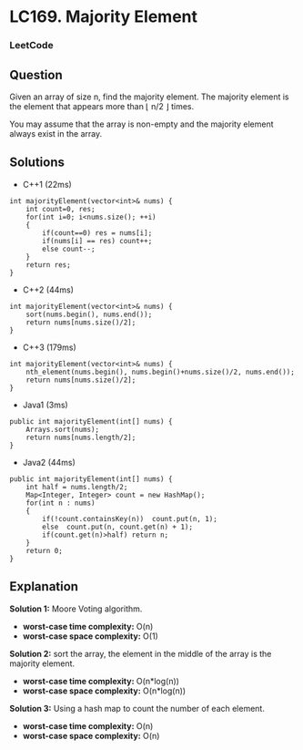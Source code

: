 # LC169. Majority Element

### LeetCode

## Question

Given an array of size n, find the majority element. The majority element is the element that appears more than ⌊ n/2 ⌋ times.

You may assume that the array is non-empty and the majority element always exist in the array.

## Solutions

* C++1 (22ms)
```
int majorityElement(vector<int>& nums) {
    int count=0, res;
    for(int i=0; i<nums.size(); ++i)
    {
        if(count==0) res = nums[i];
        if(nums[i] == res) count++;
        else count--;
    }
    return res;
}
```

* C++2 (44ms)
```
int majorityElement(vector<int>& nums) {
    sort(nums.begin(), nums.end());
    return nums[nums.size()/2];
}
```

* C++3 (179ms)
```
int majorityElement(vector<int>& nums) {
    nth_element(nums.begin(), nums.begin()+nums.size()/2, nums.end());
    return nums[nums.size()/2];
}
```

* Java1 (3ms)
```
public int majorityElement(int[] nums) {
    Arrays.sort(nums);
    return nums[nums.length/2];
}
```

* Java2 (44ms)
```
public int majorityElement(int[] nums) {
    int half = nums.length/2;
    Map<Integer, Integer> count = new HashMap();
    for(int n : nums)
    {
        if(!count.containsKey(n))  count.put(n, 1);
        else  count.put(n, count.get(n) + 1);
        if(count.get(n)>half) return n;
    }
    return 0;
}
```

## Explanation

**Solution 1:** Moore Voting algorithm. 

* **worst-case time complexity:** O(n)
* **worst-case space complexity:** O(1)

**Solution 2:** sort the array, the element in the middle of the array is the majority element.

* **worst-case time complexity:** O(n*log(n))
* **worst-case space complexity:** O(n*log(n))

**Solution 3:** Using a hash map to count the number of each element.

* **worst-case time complexity:** O(n)
* **worst-case space complexity:** O(n)
